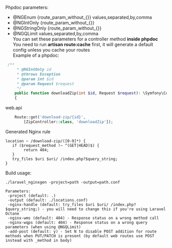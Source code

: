 Phpdoc parameters:
 - @NGEnum {route_param_without_{}} values,separated,by,comma
 - @NGIntOnly {route_param_without_{}}
 - @NGStringOnly {route_param_without_{}}
 - @NGQLimit values,separated,by,comma \
You can set these parameters for a controller method **inside phpdoc** \
You need to run **artisan route:cache** first, it will generate a default config unless you cache your routes \
Example of a phpdoc:

```php
 /**
     * @NGIntOnly id
     * @throws Exception
     * @param int $id
     * @param Request $request
     */
    public function downloadZip(int $id, Request $request): \Symfony\Component\HttpFoundation\BinaryFileResponse|RedirectResponse
    {
```
web.api
```php
    Route::get('download-zip/{id}',
        [ZipController::class, 'downloadZip']);
```
Generated Nginx rule
```
location ~ /download-zip/([0-9]*) {
   if ($request_method !~ ^(GET|HEAD)$) {
        return 404;
   }
   try_files $uri $uri/ /index.php?$query_string;
}
```
Build usage:
```
./laravel_nginxgen -project=path -output=path.conf

Parameters:
 -project (default: .)
 -output (default: ./locations.conf)
 -nginx-handle (default: try_files $uri $uri/ /index.php?$query_string;) - you will need to change this if you're using Laravel Octane
 -nginx-wms (default: 404) - Response status on a wrong method call
 -nginx-wqps (default: 404) - Response status on a wrong query parameters (when using @NGQLimit)
 -add-post (default: y) - Set N to disable POST addition for route methods when PUT/PATCH is present (by default web routes use POST instead with _method in body)
```
